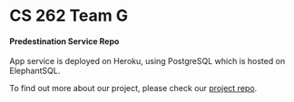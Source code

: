# CS 262 Team G

#### Predestination Service Repo

App service is deployed on Heroku, using PostgreSQL which is hosted on ElephantSQL.

To find out more about our project, please check our [project repo](https://github.com/calvin-cs262-fall2020-teamG/predestination-client).
